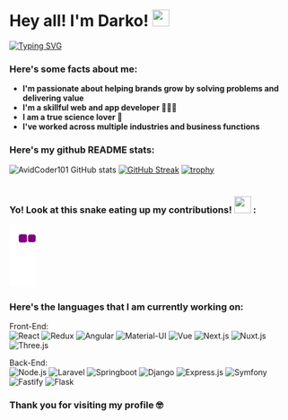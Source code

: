 # Hey all! I'm Darko! <img src= "https://media.tenor.com/images/2adfe94e69139f3e22623b61d375a7a7/tenor.gif" width= "30" height= "30">

[![Typing SVG](https://readme-typing-svg.herokuapp.com?font=Architects+Daughter&color=7AF79A&size=30&lines=Hey!+It's+Darko!;I'm+a+web+development+pro)](https://git.io/typing-svg)
<h3> Here's some facts about me: </h3>

- **I'm passionate about helping brands grow by solving problems and delivering value**
-  **I'm a skillful web and app developer 👩🏻‍💻**
-  **I am a true science lover 🔬**
- **I've worked across multiple industries and business functions**

### Here's my github README stats:

![AvidCoder101 GitHub stats](https://github-readme-stats.vercel.app/api?username=darkocvi&show_icons=true&theme=radical) 
[![GitHub Streak](https://github-readme-streak-stats.herokuapp.com/?user=darkocvi&theme=radical)](https://git.io/streak-stats) 
[![trophy](https://github-profile-trophy.vercel.app/?username=darkocvi)](https://github.com/ryo-ma/github-profile-trophy)<br>
<br>


### Yo! Look at this snake eating up my contributions! <img src= "https://c.tenor.com/BczFoyx41WoAAAAj/swallowed-the-mighty-ones.gif" width= "30" height= "30">  :

![snake gif](https://github.com/AvidCoder101/AvidCoder101/blob/output/github-contribution-grid-snake.gif)

### Here's the languages that I am currently working on:

Front-End: <br>
  ![React](https://img.shields.io/badge/React-20232A?style=for-the-badge&logo=react&logoColor=61DAFB)
  ![Redux](https://img.shields.io/badge/Redux-593D88?style=for-the-badge&logo=redux&logoColor=white)
  ![Angular](https://img.shields.io/badge/AngularJS-E23237?style=for-the-badge&logo=angularjs&logoColor=white)
  ![Material-UI](https://img.shields.io/badge/Material--UI-0081CB?style=for-the-badge&logo=material-ui&logoColor=white)
  ![Vue](https://img.shields.io/badge/Vue.js-35495E?style=for-the-badge&logo=vue.js&logoColor=4FC08D)
  ![Next.js](https://img.shields.io/badge/Next-black?style=for-the-badge&logo=next.js&logoColor=white)
  ![Nuxt.js](https://img.shields.io/badge/Nuxt-002E3B?style=for-the-badge&logo=nuxtdotjs&logoColor=#00DC82)
  ![Three.js](https://img.shields.io/badge/threejs-black?style=for-the-badge&logo=three.js&logoColor=white)
  <br>
  
  Back-End: <br>
  ![Node.js](https://img.shields.io/badge/Node.js-43853D?style=for-the-badge&logo=node.js&logoColor=white)
  ![Laravel](https://img.shields.io/badge/Laravel-FF2D20?style=for-the-badge&logo=laravel&logoColor=white)
  ![Springboot](https://img.shields.io/badge/Spring-6DB33F?style=for-the-badge&logo=spring&logoColor=white)
  ![Django](https://img.shields.io/badge/django-%23092E20.svg?style=for-the-badge&logo=django&logoColor=white)
  ![Express.js](https://img.shields.io/badge/express.js-%23404d59.svg?style=for-the-badge&logo=express&logoColor=%2361DAFB)
  ![Symfony](https://img.shields.io/badge/symfony-%23000000.svg?style=for-the-badge&logo=symfony&logoColor=white)
  ![Fastify](https://img.shields.io/badge/fastify-%23000000.svg?style=for-the-badge&logo=fastify&logoColor=white)
  ![Flask](https://img.shields.io/badge/flask-%23000.svg?style=for-the-badge&logo=flask&logoColor=white)

### Thank you for visiting my profile 🤓
